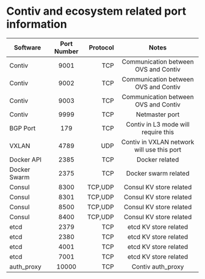 # Contiv and ecosystem related port information

| Software   |      Port Number      |  Protocol | Notes |
|----------|:-------------:|------:|:-----------:
| Contiv |  9001 | TCP | Communication between OVS and Contiv |
| Contiv |  9002 | TCP | Communication between OVS and Contiv |
| Contiv |  9003 | TCP | Communication between OVS and Contiv |
| Contiv |  9999 | TCP | Netmaster port |
| BGP Port | 179 | TCP | Contiv in L3 mode will require this |
| VXLAN | 4789 |  UDP | Contiv in VXLAN network will use this port |
| Docker API | 2385 |  TCP | Docker related |
| Docker Swarm | 2375 |  TCP | Docker swarm related |
| Consul | 8300 |  TCP,UDP | Consul KV store related |
| Consul | 8301 |  TCP,UDP | Consul KV store related |
| Consul | 8500 |  TCP,UDP | Consul KV store related |
| Consul | 8400 |  TCP,UDP | Consul KV store related |
| etcd | 2379 |  TCP | etcd KV store related |
| etcd | 2380 |  TCP | etcd KV store related |
| etcd | 4001 |  TCP | etcd KV store related |
| etcd | 7001 |  TCP | etcd KV store related |
| auth_proxy | 10000 |  TCP | Contiv auth_proxy |